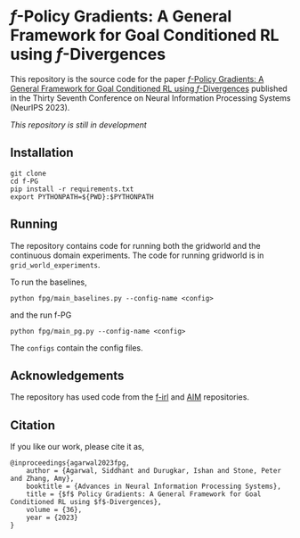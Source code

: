 # $f$-Policy Gradients: A General Framework for Goal Conditioned RL using $f$-Divergences

This repository is the source code for the paper [$f$-Policy Gradients: A General Framework for Goal Conditioned RL using $f$-Divergences](https://arxiv.org/abs/2310.06794v1) published in the Thirty Seventh Conference on Neural Information Processing Systems (NeurIPS 2023). 

*This repository is still in development*

## Installation

```
git clone 
cd f-PG
pip install -r requirements.txt
export PYTHONPATH=${PWD}:$PYTHONPATH
```

## Running

The repository contains code for running both the gridworld and the continuous domain experiments. The code for running gridworld is in ```grid_world_experiments```.

To run the baselines, 
```
python fpg/main_baselines.py --config-name <config>
```
and the run f-PG

```
python fpg/main_pg.py --config-name <config>
```

The ```configs``` contain the config files.

## Acknowledgements

The repository has used code from the [f-irl](https://github.com/iDurugkar/adversarial-intrinsic-motivation) and [AIM](https://github.com/iDurugkar/adversarial-intrinsic-motivation) repositories.

## Citation

If you like our work, please cite it as,
```
@inproceedings{agarwal2023fpg,
    author = {Agarwal, Siddhant and Durugkar, Ishan and Stone, Peter and Zhang, Amy},
    booktitle = {Advances in Neural Information Processing Systems},
    title = {$f$ Policy Gradients: A General Framework for Goal Conditioned RL using $f$-Divergences},
    volume = {36}, 
    year = {2023}
}
```
